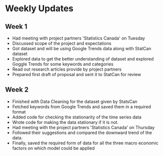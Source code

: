 # Weekly Updates

## Week 1
* Had meeting with project partners 'Statistics Canada' on Tuesday
* Discussed scope of the project and expectations
* Got dataset and will be using Google Trends data along with StatCan dataset
* Explored data to get the better understanding of dataset and explored Goggle Trends for some keywords and categories
* Read out research articles provide by project partners
* Prepared first draft of proposal and sent it to StatCan for review


## Week 2
* Finished with Data Cleaning for the dataset given by StatsCan
* Fetched keywords from Google Trends and saved them in a required format
* Added code for checking the stationarity of the time series data
* Wrote code for making the data stationary if it is not.
* Had meeting with the project partners 'Statistics Canada' on Thursday
* Followed their suggestions and compared the downward trend of the data.
* Finally, saved the required form of data for all the three macro economic factors on which model could be applied



